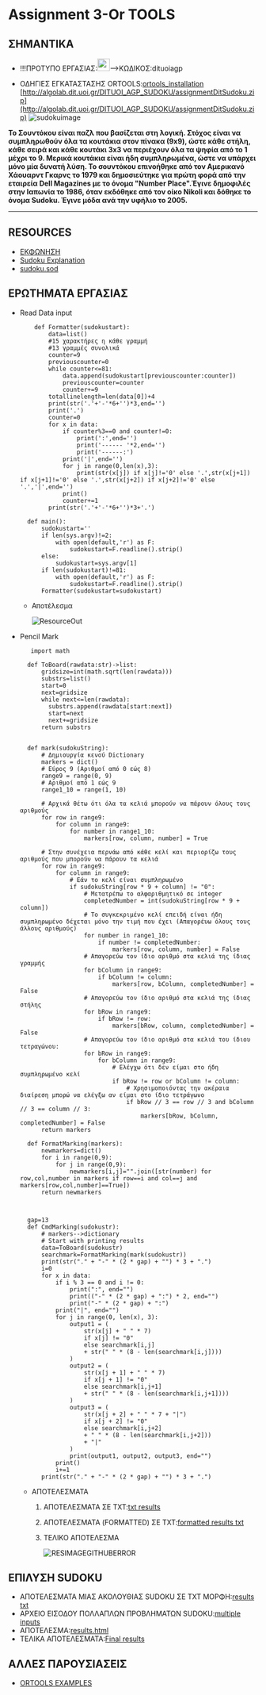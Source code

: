 # Assignment 3-Or TOOLS

## **ΣΗΜΑΝΤΙΚΑ**
   - !!!ΠΡΟΤΥΠΟ ΕΡΓΑΣΙΑΣ:<a href="http://algolab.dit.uoi.gr/DITUOI_AGP_SUDOKU/assignmentDitSudoku.zip"><img src="https://image.flaticon.com/icons/png/512/28/28814.png" width="25px" height="25px"/></a>-->ΚΩΔΙΚΟΣ:dituoiagp

   - ΟΔΗΓΙΕΣ ΕΓΚΑΤΑΣΤΑΣΗΣ ORTOOLS:[ortools_installation](installation.md)
[http://algolab.dit.uoi.gr/DITUOI_AGP_SUDOKU/assignmentDitSudoku.zip](http://algolab.dit.uoi.gr/DITUOI_AGP_SUDOKU/assignmentDitSudoku.zip)
![sudokuimage](https://upload.wikimedia.org/wikipedia/commons/thumb/f/ff/Sudoku-by-L2G-20050714.svg/1200px-Sudoku-by-L2G-20050714.svg.png)

**Το Σουντόκου είναι παζλ που βασίζεται στη λογική. Στόχος είναι να συμπληρωθούν όλα τα κουτάκια στον πίνακα (9x9), ώστε κάθε στήλη, κάθε σειρά και κάθε κουτάκι 3x3 να περιέχουν όλα τα ψηφία από το 1 μέχρι το 9. Μερικά κουτάκια είναι ήδη συμπληρωμένα, ώστε να υπάρχει μόνο μία δυνατή λύση.
Το σουντόκου επινοήθηκε από τον Αμερικανό Χάουαρντ Γκαρνς το 1979 και δημοσιεύτηκε για πρώτη φορά από την εταιρεία Dell Magazines με το όνομα "Number Place".Έγινε δημοφιλές στην Ιαπωνία το 1986, όταν εκδόθηκε από τον οίκο Nikoli και δόθηκε το όνομα Sudoku. Έγινε μόδα ανά την υφήλιο το 2005.**

---
## RESOURCES

* [ΕΚΦΩΝΗΣΗ](https://chgogos.github.io/dituoi_agp/resources/agp_assignment20210515.pdf)
* [Sudoku Explanation](https://www.sudoku.name/rules/el)
* [sudoku.sod](https://github.com/vasnastos/DITUOI_AGP_SUDOKU/blob/main/RESOURCES/sudoku.sod)


## ΕΡΩΤΗΜΑΤΑ ΕΡΓΑΣΙΑΣ
* Read Data input

    ```
        def Formatter(sudokustart):
            data=list()
            #15 χαρακτήρες η κάθε γραμμή
            #13 γραμμές συνολικά
            counter=9
            previouscounter=0
            while counter<=81:
                data.append(sudokustart[previouscounter:counter])
                previouscounter=counter
                counter+=9
            totallinelength=len(data[0])+4
            print(str('.'+'-'*6+'')*3,end='')
            print('.')
            counter=0
            for x in data:
                if counter%3==0 and counter!=0:
                    print(':',end='')
                    print('------ '*2,end='')
                    print('------:')
                print('|',end='')
                for j in range(0,len(x),3):
                    print(str(x[j]) if x[j]!='0' else '.',str(x[j+1]) if x[j+1]!='0' else '.',str(x[j+2]) if x[j+2]!='0' else '.','|',end='')
                print()
                counter+=1
            print(str('.'+'-'*6+'')*3+'.')

      def main():
          sudokustart=''
          if len(sys.argv)!=2:
              with open(default,'r') as F:
                  sudokustart=F.readline().strip()
          else:
              sudokustart=sys.argv[1]
          if len(sudokustart)!=81:
              with open(default,'r') as F:
                  sudokustart=F.readline().strip()
          Formatter(sudokustart=sudokustart) 
    ```

    * Αποτέλεσμα

        ![ResourceOut](https://raw.githubusercontent.com/vasnastos/DITUOI_AGP_SUDOKU/main/RESOURCES/sudoku.png?token=APD2HAI6AXFWAGCI7ZUBHPTAXWVFA)

* Pencil Mark
    ```
       import math

      def ToBoard(rawdata:str)->list:
          gridsize=int(math.sqrt(len(rawdata)))
          substrs=list()
          start=0
          next=gridsize
          while next<=len(rawdata):
            substrs.append(rawdata[start:next])
            start=next
            next+=gridsize
          return substrs


      def mark(sudokuString):
          # Δημιουργία κενού Dictionary
          markers = dict()
          # Εύρος 9 (Αριθμοί από 0 εώς 8)
          range9 = range(0, 9)
          # Αριθμοί από 1 εώς 9
          range1_10 = range(1, 10)

          # Αρχικά θέτω ότι όλα τα κελιά μπορούν να πάρουν όλους τους αριθμούς
          for row in range9:
              for column in range9:
                  for number in range1_10:
                      markers[row, column, number] = True

          # Στην συνέχεια περνάω από κάθε κελί και περιορίζω τους αριθμούς που μπορούν να πάρουν τα κελιά
          for row in range9:
              for column in range9:
                  # Εάν το κελί είναι συμπληρωμένο
                  if sudokuString[row * 9 + column] != "0":
                      # Μετατρέπω το αλφαριθμητικό σε integer
                      completedNumber = int(sudokuString[row * 9 + column])
                      # Το συγκεκριμένο κελί επειδή είναι ήδη συμπληρωμένο δέχεται μόνο την τιμή που έχει (Απαγορέυω όλους τους άλλους αριθμούς)
                      for number in range1_10:
                          if number != completedNumber:
                              markers[row, column, number] = False
                      # Απαγορεύω τον ίδιο αριθμό στα κελιά της ίδιας γραμμής
                      for bColumn in range9:
                          if bColumn != column:
                              markers[row, bColumn, completedNumber] = False
                      # Απαγορεύω τον ίδιο αριθμό στα κελιά της ίδιας στήλης
                      for bRow in range9:
                          if bRow != row:
                              markers[bRow, column, completedNumber] = False
                      # Απαγορεύω τον ίδιο αριθμό στα κελιά του ίδιου τετραγώνου:
                      for bRow in range9:
                          for bColumn in range9:
                              # Ελέγχω ότι δεν είμαι στο ήδη συμπληρωμένο κελί
                              if bRow != row or bColumn != column:
                                  # Χρησιμοποιόντας την ακέραια διαίρεση μπορώ να ελέγξω αν είμαι στο ίδιο τετράγωνο
                                  if bRow // 3 == row // 3 and bColumn // 3 == column // 3:
                                      markers[bRow, bColumn, completedNumber] = False
          return markers

      def FormatMarking(markers):
          newmarkers=dict()
          for i in range(0,9):
              for j in range(0,9):
                  newmarkers[i,j]="".join([str(number) for row,col,number in markers if row==i and col==j and markers[row,col,number]==True])
          return newmarkers        



      gap=13
      def CmdMarking(sudokustr):
          # markers-->dictionary
          # Start with printing results
          data=ToBoard(sudokustr)
          searchmark=FormatMarking(mark(sudokustr))
          print(str("." + "-" * (2 * gap) + "") * 3 + ".")
          i=0
          for x in data:
              if i % 3 == 0 and i != 0:
                  print(":", end="")
                  print(("-" * (2 * gap) + ":") * 2, end="")
                  print("-" * (2 * gap) + ":")
              print("|", end="")
              for j in range(0, len(x), 3):
                  output1 = (
                      str(x[j] + " " * 7)
                      if x[j] != "0"
                      else searchmark[i,j]
                      + str(" " * (8 - len(searchmark[i,j])))
                  )
                  output2 = (
                      str(x[j + 1] + " " * 7)
                      if x[j + 1] != "0"
                      else searchmark[i,j+1]
                      + str(" " * (8 - len(searchmark[i,j+1])))
                  )
                  output3 = (
                      str(x[j + 2] + " " * 7 + "|")
                      if x[j + 2] != "0"
                      else searchmark[i,j+2]
                      + " " * (8 - len(searchmark[i,j+2]))
                      + "|"
                  )
                  print(output1, output2, output3, end="")
              print()
              i+=1
          print(str("." + "-" * (2 * gap) + "") * 3 + ".")
    ```

    * ΑΠΟΤΕΛΕΣΜΑΤΑ
       1. ΑΠΟΤΕΛΕΣΜΑΤΑ ΣΕ TXT:[txt results](https://github.com/vasnastos/DITUOI_AGP_SUDOKU/blob/main/2/results.out)
       2. ΑΠΟΤΕΛΕΣΜΑΤΑ (FORMATTED) ΣΕ TXT:[formatted results txt](https://github.com/vasnastos/DITUOI_AGP_SUDOKU/blob/main/2/resultsmarking.out)
       3. ΤΕΛΙΚΟ ΑΠΟΤΕΛΕΣΜΑ

           ![RESIMAGEGITHUBERROR](https://raw.githubusercontent.com/vasnastos/DITUOI_AGP_SUDOKU/main/RESOURCES/maqrkingnums.png?token=APD2HAOG774EASTTIUWAIO3AWR3LA)
   
## ΕΠΙΛΥΣΗ SUDOKU
  * ΑΠΟΤΕΛΕΣΜΑΤΑ ΜΙΑΣ ΑΚΟΛΟΥΘΙΑΣ SUDOKU ΣΕ ΤΧΤ ΜΟΡΦΗ:[results txt](https://github.com/vasnastos/DITUOI_AGP_SUDOKU/blob/main/3/solverresults.out)
  * ΑΡΧΕΙΟ ΕΙΣΟΔΟΥ ΠΟΛΛΑΠΛΩΝ ΠΡΟΒΛΗΜΑΤΩΝ SUDOKU:[multiple inputs](https://github.com/vasnastos/DITUOI_AGP_SUDOKU/blob/main/RESOURCES/sudokusequence.input)
  * ΑΠΟΤΕΛΕΣΜΑ:[results.html](http://algolab.dit.uoi.gr/DITUOI_AGP_SUDOKU/)
  * ΤΕΛΙΚΑ ΑΠΟΤΕΛΕΣΜΑΤΑ:[Final results](https://raw.githubusercontent.com/vasnastos/DITUOI_AGP_SUDOKU/main/sequences.out?token=APD2HAN7BJ24LYMMQOA5B5TAXNQLA) 

## ΑΛΛΕΣ ΠΑΡΟΥΣΙΑΣΕΙΣ
  * [ORTOOLS EXAMPLES](ortools.md)



